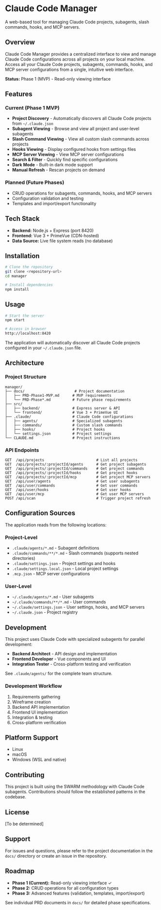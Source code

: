 # Claude Code Manager

A web-based tool for managing Claude Code projects, subagents, slash commands, hooks, and MCP servers.

## Overview

Claude Code Manager provides a centralized interface to view and manage Claude Code configurations across all projects on your local machine. Access all your Claude Code projects, subagents, commands, hooks, and MCP server configurations from a single, intuitive web interface.

**Status:** Phase 1 (MVP) - Read-only viewing interface

## Features

### Current (Phase 1 MVP)
- **Project Discovery** - Automatically discovers all Claude Code projects from `~/.claude.json`
- **Subagent Viewing** - Browse and view all project and user-level subagents
- **Slash Command Viewing** - View all custom slash commands across projects
- **Hooks Viewing** - Display configured hooks from settings files
- **MCP Server Viewing** - View MCP server configurations
- **Search & Filter** - Quickly find specific configurations
- **Dark Mode** - Built-in dark mode support
- **Manual Refresh** - Rescan projects on demand

### Planned (Future Phases)
- CRUD operations for subagents, commands, hooks, and MCP servers
- Configuration validation and testing
- Templates and import/export functionality

## Tech Stack

- **Backend:** Node.js + Express (port 8420)
- **Frontend:** Vue 3 + PrimeVue (CDN-hosted)
- **Data Source:** Live file system reads (no database)

## Installation

```bash
# Clone the repository
git clone <repository-url>
cd manager

# Install dependencies
npm install
```

## Usage

```bash
# Start the server
npm start

# Access in browser
http://localhost:8420
```

The application will automatically discover all Claude Code projects configured in your `~/.claude.json` file.

## Architecture

### Project Structure

```
manager/
├── docs/                       # Project documentation
│   ├── PRD-Phase1-MVP.md      # MVP requirements
│   └── PRD-Phase*.md          # Future phase requirements
├── src/
│   ├── backend/               # Express server & API
│   └── frontend/              # Vue 3 + PrimeVue UI
├── .claude/                   # Claude Code configurations
│   ├── agents/                # Specialized subagents
│   ├── commands/              # Custom slash commands
│   ├── hooks/                 # Project hooks
│   └── settings.json          # Project settings
└── CLAUDE.md                  # Project instructions
```

### API Endpoints

```
GET  /api/projects                        # List all projects
GET  /api/projects/:projectId/agents      # Get project subagents
GET  /api/projects/:projectId/commands    # Get project commands
GET  /api/projects/:projectId/hooks       # Get project hooks
GET  /api/projects/:projectId/mcp         # Get project MCP servers
GET  /api/user/agents                     # Get user subagents
GET  /api/user/commands                   # Get user commands
GET  /api/user/hooks                      # Get user hooks
GET  /api/user/mcp                        # Get user MCP servers
POST /api/scan                            # Trigger project refresh
```

## Configuration Sources

The application reads from the following locations:

### Project-Level
- `.claude/agents/*.md` - Subagent definitions
- `.claude/commands/**/*.md` - Slash commands (supports nested directories)
- `.claude/settings.json` - Project settings and hooks
- `.claude/settings.local.json` - Local project settings
- `.mcp.json` - MCP server configurations

### User-Level
- `~/.claude/agents/*.md` - User subagents
- `~/.claude/commands/**/*.md` - User commands
- `~/.claude/settings.json` - User settings, hooks, and MCP servers
- `~/.claude.json` - Project registry

## Development

This project uses Claude Code with specialized subagents for parallel development:

- **Backend Architect** - API design and implementation
- **Frontend Developer** - Vue components and UI
- **Integration Tester** - Cross-platform testing and verification

See `.claude/agents/` for the complete team structure.

### Development Workflow

1. Requirements gathering
2. Wireframe creation
3. Backend API implementation
4. Frontend UI implementation
5. Integration & testing
6. Cross-platform verification

## Platform Support

- Linux
- macOS
- Windows (WSL and native)

## Contributing

This project is built using the SWARM methodology with Claude Code subagents. Contributions should follow the established patterns in the codebase.

## License

[To be determined]

## Support

For issues and questions, please refer to the project documentation in the `docs/` directory or create an issue in the repository.

## Roadmap

- **Phase 1 (Current):** Read-only viewing interface ✓
- **Phase 2:** CRUD operations for all configuration types
- **Phase 3:** Advanced features (validation, templates, import/export)

See individual PRD documents in `docs/` for detailed phase specifications.
